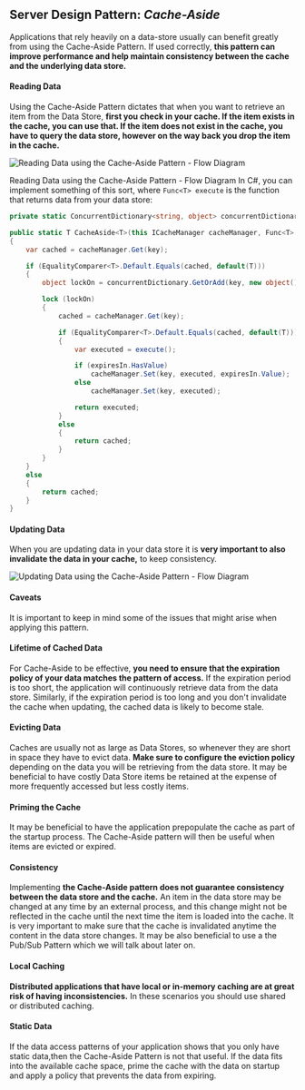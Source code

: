 
## Server Design Pattern: _Cache-Aside_

Applications that rely heavily on a data-store usually can benefit greatly from using the Cache-Aside Pattern. If used correctly, __this pattern can improve performance and help maintain consistency between the cache and the underlying data store.__

#### Reading Data

Using the Cache-Aside Pattern dictates that when you want to retrieve an item from the Data Store, __first you check in your cache. If the item exists in the cache, you can use that. If the item does not exist in the cache, you have to query the data store, however on the way back you drop the item in the cache.__

![Reading Data using the Cache-Aside Pattern - Flow Diagram](https://github.com/ehime/pattern-cacheaside/blob/master/assets/ca-flow-diagram.png?raw=true "Reading Data using the Cache-Aside Pattern - Flow Diagram")

Reading Data using the Cache-Aside Pattern - Flow Diagram In C#, you can implement something of this sort, where `Func<T> execute` is the function that returns data from your data store:

```cs
private static ConcurrentDictionary<string, object> concurrentDictionary = new ConcurrentDictionary<string, object>();

public static T CacheAside<T>(this ICacheManager cacheManager, Func<T> execute, TimeSpan? expiresIn, string key)
{
    var cached = cacheManager.Get(key);

    if (EqualityComparer<T>.Default.Equals(cached, default(T)))
    {
        object lockOn = concurrentDictionary.GetOrAdd(key, new object());

        lock (lockOn)
        {
            cached = cacheManager.Get(key);

            if (EqualityComparer<T>.Default.Equals(cached, default(T)))
            {
                var executed = execute();

                if (expiresIn.HasValue)
                    cacheManager.Set(key, executed, expiresIn.Value);
                else
                    cacheManager.Set(key, executed);

                return executed;
            }
            else
            {
                return cached;
            }
        }
    }
    else
    {
        return cached;
    }
}
```


#### Updating Data

When you are updating data in your data store it is __very important to also invalidate the data in your cache,__ to keep consistency.

![Updating Data using the Cache-Aside Pattern - Flow Diagram](https://github.com/ehime/pattern-cacheaside/blob/master/assets/ca-flow-diagram.png?raw=trueca-updating-diagram.png "Updating Data using the Cache-Aside Pattern - Flow Diagram")

#### Caveats

It is important to keep in mind some of the issues that might arise when applying this pattern.

#### Lifetime of Cached Data

For Cache-Aside to be effective, __you need to ensure that the expiration policy of your data matches the pattern of access.__ If the expiration period is too short, the application will continuously retrieve data from the data store. Similarly, if the expiration period is too long and you don't invalidate the cache when updating, the cached data is likely to become stale.

#### Evicting Data

Caches are usually not as large as Data Stores, so whenever they are short in space they have to evict data. __Make sure to configure the eviction policy__ depending on the data you will be retrieving from the data store. It may be beneficial to have costly Data Store items be retained at the expense of more frequently accessed but less costly items.

#### Priming the Cache

It may be beneficial to have the application prepopulate the cache as part of the startup process. The Cache-Aside pattern will then be useful when items are evicted or expired.

#### Consistency

Implementing __the Cache-Aside pattern does not guarantee consistency between the data store and the cache.__ An item in the data store may be changed at any time by an external process, and this change might not be reflected in the cache until the next time the item is loaded into the cache. It is very important to make sure that the cache is invalidated anytime the content in the data store changes. It may be also beneficial to use a the Pub/Sub Pattern which we will talk about later on.

#### Local Caching

__Distributed applications that have local or in-memory caching are at great risk of having inconsistencies.__ In these scenarios you should use shared or distributed caching.

#### Static Data

If the data access patterns of your application shows that you only have static data,then the Cache-Aside Pattern is not that useful. If the data fits into the available cache space, prime the cache with the data on startup and apply a policy that prevents the data from expiring.

